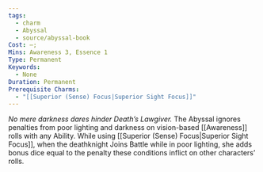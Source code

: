 ```yaml
---
tags:
  - charm
  - Abyssal
  - source/abyssal-book
Cost: —;
Mins: Awareness 3, Essence 1
Type: Permanent
Keywords:
  - None
Duration: Permanent
Prerequisite Charms:
  - "[[Superior (Sense) Focus|Superior Sight Focus]]"
---
```

*No mere darkness dares hinder Death’s Lawgiver.*
The Abyssal ignores penalties from poor lighting and darkness on vision-based [[Awareness]] rolls with any Ability.
While using [[Superior (Sense) Focus|Superior Sight Focus]], when the deathknight Joins Battle while in poor lighting, she adds bonus dice equal to the penalty these conditions inflict on other characters’ rolls.